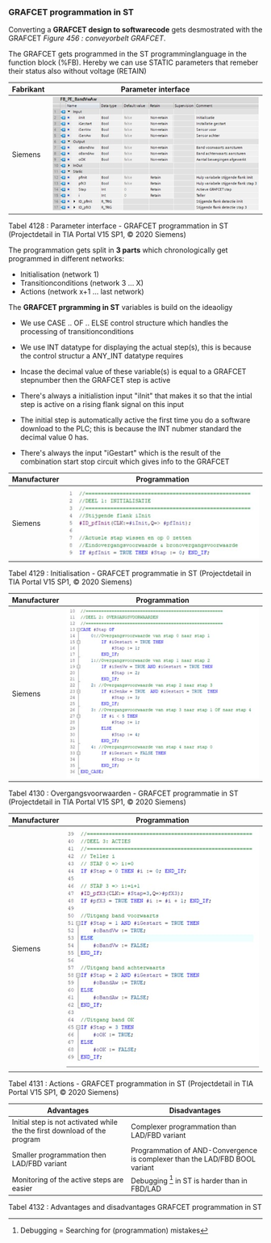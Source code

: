 
### GRAFCET programmation in ST

Converting a **GRAFCET design to softwarecode** gets desmostrated with the GRAFCET *Figure 456 : conveyorbelt GRAFCET*.

The GRAFCET gets programmed in the ST programminglanguage in the function block (%FB). Hereby we can use STATIC parameters that remeber their status also without voltage (RETAIN)


| **Fabrikant** | **Parameter interface** |
|---------------|-------------------------|
| Siemens       |  ![Siemens ST ](../Ad04/Images/SiemensVARST.jpg)                       |

Tabel 4128 : Parameter interface - GRAFCET programmation in ST (Projectdetail in
TIA Portal V15 SP1, © 2020 Siemens)

The programmation gets split in **3 parts** which chronologically get programmed in different networks:
-   Initialisation (network 1)
-   Transitionconditions (network 3 ... X)
-   Actions (network x+1 ... last network)

The **GRAFCET prgramming in ST** variables is build on the ideaoligy

-   We use  CASE .. OF .. ELSE control structure which handles the processing of transitionconditions

-   We use INT datatype for displaying the actual step(s), this is because the control structur a ANY_INT datatype requires

-   Incase the decimal value of these variable(s) is equal to a GRAFCET stepnumber then the GRAFCET step is active

-   There's always a initialistion input "iInit" that makes it so that the intial step is active on a rising flank signal on this input


-   The initial step is automatically active the first time you do a software download to the PLC; this is because the INT nubmer standard the decimal value 0 has.

-   There's always the input "iGestart" which is the result of the combination start stop circuit which gives info to the GRAFCET

| **Manufacturer** | **Programmation** |
|---------------|-------------------------|
| Siemens       |    ![Siemens ST ](../Ad04/Images/SiemensST.jpg)                       |

Tabel 4129 : Initialisation - GRAFCET programmatie in ST (Projectdetail in
TIA Portal V15 SP1, © 2020 Siemens)

| **Manufacturer** | **Programmation** |
|---------------|-------------------------|
| Siemens       |     ![Siemens ST ](../Ad04/Images/SiemensST2.jpg)                      |

Tabel 4130 : Overgangsvoorwaarden - GRAFCET programmatie in ST (Projectdetail in
TIA Portal V15 SP1, © 2020 Siemens)

| **Manufacturer** | **Programmation** |
|---------------|-------------------------|
| Siemens       |   ![Siemens ST ](../Ad04/Images/SiemensST3.jpg)                        |

Tabel 4131 : Actions - GRAFCET programmation in ST (Projectdetail in TIA Portal V15 SP1, © 2020 Siemens)

| **Advantages**                                                                       | **Disadvantages**                                                                 |
|-------------------------------------------------------------------------------------|-----------------------------------------------------------------------------|
| Initial step is not activated while the the first download of the program | Complexer programmation than LAD/FBD variant                             |
| Smaller programmation then LAD/FBD variant                                         | Programmation of AND-Convergence is complexer than the LAD/FBD BOOL variant |
| Monitoring of the active steps are easier                                 | Debugging [^3] in ST is harder than in FBD/LAD                             |

[^3]: Debugging = Searching for (programmation) mistakes

Tabel 4132 : Advantages and disadvantages GRAFCET programmation in ST
